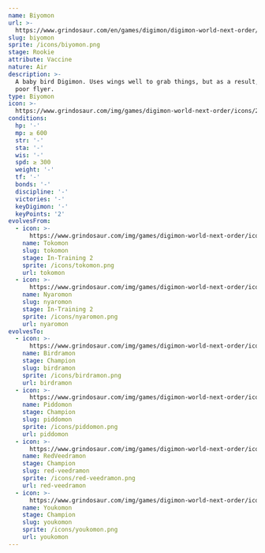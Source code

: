 ```yaml
---
name: Biyomon
url: >-
  https://www.grindosaur.com/en/games/digimon/digimon-world-next-order/digimon/25-biyomon
slug: biyomon
sprite: /icons/biyomon.png
stage: Rookie
attribute: Vaccine
nature: Air
description: >-
  A baby bird Digimon. Uses wings well to grab things, but as a result, is a
  poor flyer.
type: Biyomon
icon: >-
  https://www.grindosaur.com/img/games/digimon-world-next-order/icons/25-biyomon-icon.png
conditions:
  hp: '-'
  mp: ≥ 600
  str: '-'
  sta: '-'
  wis: '-'
  spd: ≥ 300
  weight: '-'
  tf: '-'
  bonds: '-'
  discipline: '-'
  victories: '-'
  keyDigimon: '-'
  keyPoints: '2'
evolvesFrom:
  - icon: >-
      https://www.grindosaur.com/img/games/digimon-world-next-order/icons/14-tokomon-icon-small.png
    name: Tokomon
    slug: tokomon
    stage: In-Training 2
    sprite: /icons/tokomon.png
    url: tokomon
  - icon: >-
      https://www.grindosaur.com/img/games/digimon-world-next-order/icons/21-nyaromon-icon-small.png
    name: Nyaromon
    slug: nyaromon
    stage: In-Training 2
    sprite: /icons/nyaromon.png
    url: nyaromon
evolvesTo:
  - icon: >-
      https://www.grindosaur.com/img/games/digimon-world-next-order/icons/61-birdramon-icon-small.png
    name: Birdramon
    stage: Champion
    slug: birdramon
    sprite: /icons/birdramon.png
    url: birdramon
  - icon: >-
      https://www.grindosaur.com/img/games/digimon-world-next-order/icons/90-piddomon-icon-small.png
    name: Piddomon
    stage: Champion
    slug: piddomon
    sprite: /icons/piddomon.png
    url: piddomon
  - icon: >-
      https://www.grindosaur.com/img/games/digimon-world-next-order/icons/98-redveedramon-icon-small.png
    name: RedVeedramon
    stage: Champion
    slug: red-veedramon
    sprite: /icons/red-veedramon.png
    url: red-veedramon
  - icon: >-
      https://www.grindosaur.com/img/games/digimon-world-next-order/icons/97-youkomon-icon-small.png
    name: Youkomon
    stage: Champion
    slug: youkomon
    sprite: /icons/youkomon.png
    url: youkomon
---
```


